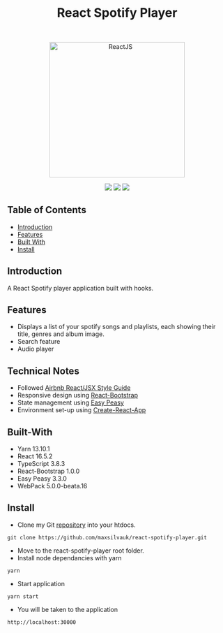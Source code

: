 <h1 align="center">React Spotify Player</h1>
<br>
<p align="center">
  <a href="https://gitpoint.co/">
    <img alt="ReactJS" title="ReactJS" src="https://upload.wikimedia.org/wikipedia/commons/a/a7/React-icon.svg" width="310">
  </a>
</p>
<p align="center">
    <img src="https://img.shields.io/badge/yarn-v1.19.1-green.svg" />
    <img src="https://img.shields.io/badge/node-v13.10.1-green.svg" />
    <img src="https://img.shields.io/badge/react-v16.13.1-green.svg" />
</p>

## Table of Contents

- [Introduction](#introduction)
- [Features](#features)
- [Built With](#built-with)
- [Install](#install)

## Introduction

A React Spotify player application built with hooks.

## Features

* Displays a list of your spotify songs and playlists, each showing their title, genres and album image.
* Search feature
* Audio player

## Technical Notes

* Followed [Airbnb React/JSX Style Guide](https://github.com/airbnb/javascript/tree/master/react)
* Responsive design using [React-Bootstrap](https://react-bootstrap.github.io/)
* State management using [Easy Peasy](https://easy-peasy.now.sh/)
* Environment set-up using [Create-React-App](https://github.com/facebookincubator/create-react-app)

## Built-With

- Yarn 13.10.1
- React 16.5.2
- TypeScript 3.8.3
- React-Bootstrap 1.0.0
- Easy Peasy 3.3.0
- WebPack 5.0.0-beata.16

## Install

* Clone my Git <a href="https://github.com/maxsilvauk/react-spotify-player.git">repository</a> into your htdocs.
```
git clone https://github.com/maxsilvauk/react-spotify-player.git
```
* Move to the react-spotify-player root folder.
* Install node dependancies with yarn
```
yarn
```
* Start application
```
yarn start
```
* You will be taken to the application
```
http://localhost:30000
